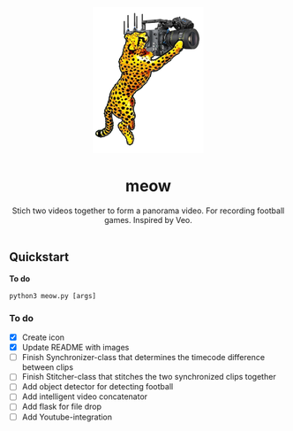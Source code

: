 <div align="center">
  <img src="./logo.png" width="200" />
  
  # meow

  Stich two videos together to form a panorama video. For recording football games. Inspired by Veo.
  <br/><br/>

</div>

## Quickstart

**To do**

```python3
python3 meow.py [args]
```

### To do

- [x] Create icon
- [x] Update README with images
- [ ] Finish Synchronizer-class that determines the timecode difference between clips
- [ ] Finish Stitcher-class that stitches the two synchronized clips together
- [ ] Add object detector for detecting football
- [ ] Add intelligent video concatenator
- [ ] Add flask for file drop
- [ ] Add Youtube-integration
